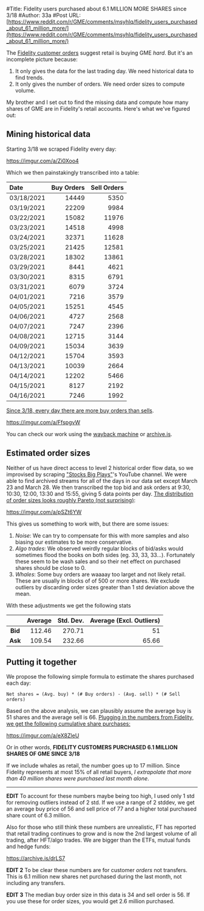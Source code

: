 #Title: Fidelity users purchased about 6.1 MILLION MORE SHARES since 3/18
#Author: 33a
#Post URL: [https://www.reddit.com/r/GME/comments/msyhlq/fidelity_users_purchased_about_61_million_more/](https://www.reddit.com/r/GME/comments/msyhlq/fidelity_users_purchased_about_61_million_more/)


The [Fidelity customer orders](https://eresearch.fidelity.com/eresearch/gotoBL/fidelityTopOrders.jhtml) suggest retail is buying GME *hard*.  But it's an incomplete picture because:

1. It only gives the data for the last trading day.  We need historical data to find trends.
2. It only gives the number of orders.  We need order sizes to compute volume.

My brother and I set out to find the missing data and compute how many shares of GME are in Fidelity's retail accounts.  Here's what we've figured out:

## Mining historical data

Starting 3/18 we scraped Fidelity every day:

https://imgur.com/a/Zi0Xoo4

Which we then painstakingly transcribed into a table:

| Date | Buy Orders | Sell Orders |
|:-----|-----------:|------------:|
| 03/18/2021 | 14449 | 5350 |
| 03/19/2021 | 22209 | 9984 |
| 03/22/2021 | 15082 | 11976 |
| 03/23/2021 | 14518 | 4998 |
| 03/24/2021 | 32371 | 11628 |
| 03/25/2021 | 21425 | 12581 |
| 03/28/2021 | 18302 | 13861 |
| 03/29/2021 | 8441 | 4621 |
| 03/30/2021 | 8315 | 6791 |
| 03/31/2021 | 6079 | 3724 |
| 04/01/2021 | 7216 | 3579 |
| 04/05/2021 | 15251 | 4545 |
| 04/06/2021 | 4727 | 2568 |
| 04/07/2021 | 7247 | 2396 |
| 04/08/2021 | 12715 | 3144 |
| 04/09/2021 | 15034 | 3639 |
| 04/12/2021 | 15704 | 3593 |
| 04/13/2021 | 10039 | 2664 |
| 04/14/2021 | 12202 | 5466 |
| 04/15/2021 | 8127 | 2192 |
| 04/16/2021 | 7246 | 1992 |

[Since 3/18, every day there are more buy orders than sells](https://docs.google.com/spreadsheets/d/e/2PACX-1vRjpGn7c6iozFnAs_nQFQUYNxTbS-Etkha5GUCVa5Br0y2Kv-sZ_tBKtc_tPhDYbPbps92jC3tSXLqH/pubchart?oid=124323433&format=interactive).

https://imgur.com/a/FfspgvW

You can check our work using the [wayback machine](https://web.archive.org/web/*/https://eresearch.fidelity.com/eresearch/gotoBL/fidelityTopOrders.jhtml) or [archive.is](https://archive.is/eresearch.fidelity.com).

## Estimated order sizes

Neither of us have direct access to level 2 historical order flow data, so we improvised by scraping ["Stocks Big Plays"](https://www.youtube.com/channel/UCdwwRjEyseTOUYxUWZn2Uqw)'s YouTube channel.
We were able to find archived streams for all of the days in our data set except March 23 and March 28.
We then transcribed the top bid and ask orders at 9:30, 10:30, 12:00, 13:30 and 15:55, giving 5 data points per day. 
[The distribution of order sizes looks roughly Pareto (not surprising)](https://docs.google.com/spreadsheets/d/e/2PACX-1vRjpGn7c6iozFnAs_nQFQUYNxTbS-Etkha5GUCVa5Br0y2Kv-sZ_tBKtc_tPhDYbPbps92jC3tSXLqH/pubchart?oid=442492841&format=interactive):

https://imgur.com/a/pSZt6YW

This gives us something to work with, but there are some issues:

1.  *Noise*:  We can try to compensate for this with more samples and also biasing our estimates to be more conservative.
2.  *Algo trades*: We observed weirdly regular blocks of bid/asks would sometimes flood the books on both sides (eg. 33, 33, 33...).  Fortunately these seem to be wash sales and so their net effect on purchased shares should be close to 0.
3.  *Whales*: Some buy orders are waaaay too larget and not likely retail.  These are usually in blocks of of 500 or more shares.  We exclude outliers by discarding order sizes greater than 1 std deviation above the mean.

With these adjustments we get the following stats

|    | Average | Std. Dev. | Average (Excl. Outliers) |
|:--:|--------:|----------:|-------------------------:|
| **Bid** | 112.46 | 270.71 | 51 |
| **Ask** | 109.54 | 232.66 | 65.66 |

## Putting it together

We propose the following simple formula to estimate the shares purchased each day:

```
Net shares = (Avg. buy) * (# Buy orders) - (Avg. sell) * (# Sell orders)
```

Based on the above analysis, we can plausibly assume the average buy is 51 shares and the average sell is 66.
[Plugging in the numbers from Fidelity, we get the following cumulative share purchases:](https://docs.google.com/spreadsheets/d/e/2PACX-1vRjpGn7c6iozFnAs_nQFQUYNxTbS-Etkha5GUCVa5Br0y2Kv-sZ_tBKtc_tPhDYbPbps92jC3tSXLqH/pubchart?oid=1738592533&format=interactive)

https://imgur.com/a/eX8ZleU

Or in other words, **FIDELITY CUSTOMERS PURCHASED 6.1 MILLION SHARES OF GME SINCE 3/18**

If we include whales as retail, the number goes up to 17 million.
Since Fidelity represents at most 15% of all retail buyers, *I extrapolate that more than 40 million shares were purchased last month alone*.

------

**EDIT** To account for these numbers maybe being too high, I used only 1 std for removing outliers instead of 2 std.  If we use a range of 2 stddev, we get an average buy price of 56 and sell price of 77 and a higher total purchased share count of 6.3 million.  

Also for those who still think these numbers are unrealistic, FT has reported that retail trading continues to grow and is now the 2nd largest volume of all trading, after HFT/algo trades.  We are bigger than the ETFs, mutual funds and hedge funds:

https://archive.is/drLS7

**EDIT 2**  To be clear these numbers are for customer *orders* not transfers.  This is 6.1 million new shares net purchased during the last month, not including any transfers.

**EDIT 3** The median buy order size in this data is 34 and sell order is 56.  If you use these for order sizes, you would get 2.6 million purchased.